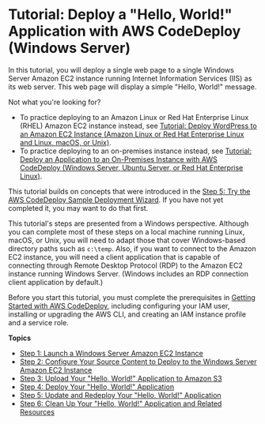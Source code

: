 # Tutorial: Deploy a "Hello, World\!" Application with AWS CodeDeploy \(Windows Server\)<a name="tutorials-windows"></a>

In this tutorial, you will deploy a single web page to a single Windows Server Amazon EC2 instance running Internet Information Services \(IIS\) as its web server\. This web page will display a simple "Hello, World\!" message\.

Not what you're looking for?
+ To practice deploying to an Amazon Linux or Red Hat Enterprise Linux \(RHEL\) Amazon EC2 instance instead, see [Tutorial: Deploy WordPress to an Amazon EC2 Instance \(Amazon Linux or Red Hat Enterprise Linux and Linux, macOS, or Unix\)](tutorials-wordpress.md)\.
+ To practice deploying to an on\-premises instance instead, see [Tutorial: Deploy an Application to an On\-Premises Instance with AWS CodeDeploy \(Windows Server, Ubuntu Server, or Red Hat Enterprise Linux\)](tutorials-on-premises-instance.md)\.

This tutorial builds on concepts that were introduced in the [Step 5: Try the AWS CodeDeploy Sample Deployment Wizard](getting-started-wizard.md)\. If you have not yet completed it, you may want to do that first\.

This tutorial's steps are presented from a Windows perspective\. Although you can complete most of these steps on a local machine running Linux, macOS, or Unix, you will need to adapt those that cover Windows\-based directory paths such as `c:\temp`\. Also, if you want to connect to the Amazon EC2 instance, you will need a client application that is capable of connecting through Remote Desktop Protocol \(RDP\) to the Amazon EC2 instance running Windows Server\. \(Windows includes an RDP connection client application by default\.\)

Before you start this tutorial, you must complete the prerequisites in [Getting Started with AWS CodeDeploy](getting-started-codedeploy.md), including configuring your IAM user, installing or upgrading the AWS CLI, and creating an IAM instance profile and a service role\.

**Topics**
+ [Step 1: Launch a Windows Server Amazon EC2 Instance](tutorials-windows-launch-instance.md)
+ [Step 2: Configure Your Source Content to Deploy to the Windows Server Amazon EC2 Instance](tutorials-windows-configure-content.md)
+ [Step 3: Upload Your "Hello, World\!" Application to Amazon S3](tutorials-windows-upload-application.md)
+ [Step 4: Deploy Your "Hello, World\!" Application](tutorials-windows-deploy-application.md)
+ [Step 5: Update and Redeploy Your "Hello, World\!" Application](tutorials-windows-update-and-redeploy-application.md)
+ [Step 6: Clean Up Your "Hello, World\!" Application and Related Resources](tutorials-windows-clean-up.md)
